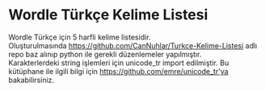 # Wordle Türkçe Kelime Listesi
Wordle Türkçe için 5 harfli kelime listesidir. <br>
Oluşturulmasında https://github.com/CanNuhlar/Turkce-Kelime-Listesi adlı repo baz alınıp python ile gerekli düzenlemeler yapılmıştır.<br>
Karakterlerdeki string işlemleri için unicode_tr import edilmiştir. Bu kütüphane ile ilgili bilgi için https://github.com/emre/unicode_tr'ya bakabilirsiniz.
